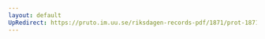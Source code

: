 ```yaml
---
layout: default
UpRedirect: https://pruto.im.uu.se/riksdagen-records-pdf/1871/prot-1871--fk--520/prot-1871--fk--520_001.pdf
---
```

